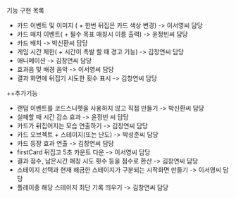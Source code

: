 기능 구현 목록
  * 카드 이벤트 및 이미지 ( + 한번 뒤집은 카드 색상 변경) -> 이서영씨 담당
  * 카드 매치 이벤트( + 필수 목표 매칭시 이름 출력) -> 윤정빈씨 담당
  * 카드 배치 -> 박신환씨 담당
  * 게임 시간 제한( + 시간이 촉발 할 때 경고 기능) -> 김창연씨 담당
  * 애니메이션 -> 김창연씨 담당
  * 효과음 및 배경 음악 -> 이서영씨 담당
  * 결과 화면에 뒤집기 시도한 횟수 표시 -> 김창연씨 담당

++추가기능
 * 랜덤 이벤트를 코드스니펫을 사용하지 않고 직접 만들기 -> 박신환씨 담당
 * 실패할 때 시간 감소 효과 -> 윤정빈 씨 담당
 * 카드가 뒤집어지는 모습 연출하기 -> 김창연씨 담당
 * 카드 오브젝트 + 스테이지(또는 난도) -> 박성준씨 담당
 * 카드 등장 효과 연출 -> 김창연씨 담당
 * firstCard 뒤집고 5초 카운트 다운 -> 이서영씨 담당
 * 결과 점수, 남은시간 매칭 시도 횟수 등을 점수로 환산 -> 김창연씨 담당
 * 스테이지 선택과 현재 해금한 스테이지가 구분되는 시작화면 만들기 -> 이서영씨 담당
 * 플레이중 해당 스테이지 최단 기록 띄우기 -> 김창연씨 담당

